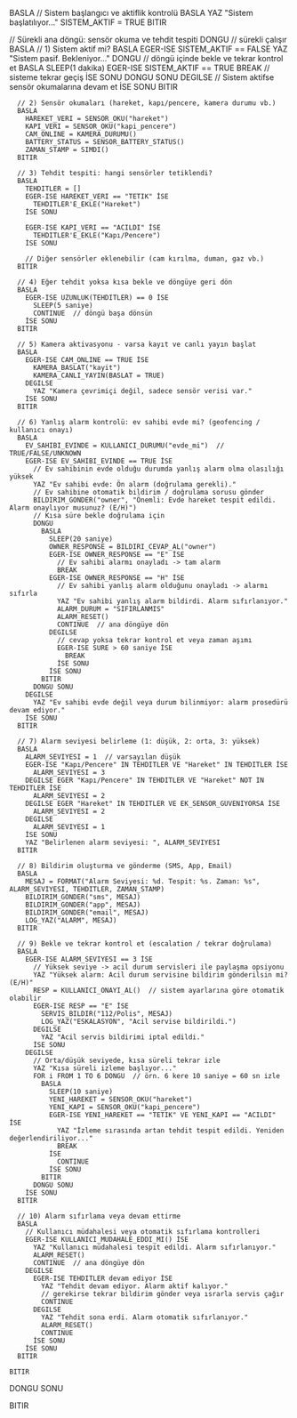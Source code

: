 BASLA
  // Sistem başlangıcı ve aktiflik kontrolü
  BASLA
    YAZ "Sistem başlatılıyor..."
    SISTEM_AKTIF = TRUE
  BITIR

  // Sürekli ana döngü: sensör okuma ve tehdit tespiti
  DONGU  // sürekli çalışır
    BASLA
      // 1) Sistem aktif mi?
      BASLA
        EGER-ISE SISTEM_AKTIF == FALSE
          YAZ "Sistem pasif. Bekleniyor..."
          DONGU  // döngü içinde bekle ve tekrar kontrol et
            BASLA
              SLEEP(1 dakika)
              EGER-ISE SISTEM_AKTIF == TRUE
                BREAK  // sisteme tekrar geçiş
              İSE SONU
            DONGU SONU
        DEGILSE
          // Sistem aktifse sensör okumalarına devam et
        İSE SONU
      BITIR

      // 2) Sensör okumaları (hareket, kapı/pencere, kamera durumu vb.)
      BASLA
        HAREKET_VERI = SENSOR_OKU("hareket")
        KAPI_VERI = SENSOR_OKU("kapi_pencere")
        CAM_ONLINE = KAMERA_DURUMU()
        BATTERY_STATUS = SENSOR_BATTERY_STATUS()
        ZAMAN_STAMP = SIMDI()
      BITIR

      // 3) Tehdit tespiti: hangi sensörler tetiklendi?
      BASLA
        TEHDITLER = []
        EGER-ISE HAREKET_VERI == "TETIK" İSE
          TEHDITLER'E_EKLE("Hareket")
        İSE SONU

        EGER-ISE KAPI_VERI == "ACILDI" İSE
          TEHDITLER'E_EKLE("Kapı/Pencere")
        İSE SONU

        // Diğer sensörler eklenebilir (cam kırılma, duman, gaz vb.)
      BITIR

      // 4) Eğer tehdit yoksa kısa bekle ve döngüye geri dön
      BASLA
        EGER-ISE UZUNLUK(TEHDITLER) == 0 İSE
          SLEEP(5 saniye)
          CONTINUE  // döngü başa dönsün
        İSE SONU
      BITIR

      // 5) Kamera aktivasyonu - varsa kayıt ve canlı yayın başlat
      BASLA
        EGER-ISE CAM_ONLINE == TRUE İSE
          KAMERA_BASLAT("kayit")
          KAMERA_CANLI_YAYIN(BASLAT = TRUE)
        DEGILSE
          YAZ "Kamera çevrimiçi değil, sadece sensör verisi var."
        İSE SONU
      BITIR

      // 6) Yanlış alarm kontrolü: ev sahibi evde mi? (geofencing / kullanıcı onayı)
      BASLA
        EV_SAHIBI_EVINDE = KULLANICI_DURUMU("evde_mi")  // TRUE/FALSE/UNKNOWN
        EGER-ISE EV_SAHIBI_EVINDE == TRUE İSE
          // Ev sahibinin evde olduğu durumda yanlış alarm olma olasılığı yüksek
          YAZ "Ev sahibi evde: Ön alarm (doğrulama gerekli)."
          // Ev sahibine otomatik bildirim / doğrulama sorusu gönder
          BILDIRIM_GONDER("owner", "Önemli: Evde hareket tespit edildi. Alarm onaylıyor musunuz? (E/H)")
          // Kısa süre bekle doğrulama için
          DONGU
            BASLA
              SLEEP(20 saniye)
              OWNER_RESPONSE = BILDIRI_CEVAP_AL("owner")
              EGER-ISE OWNER_RESPONSE == "E" İSE
                // Ev sahibi alarmı onayladı -> tam alarm
                BREAK
              EGER-ISE OWNER_RESPONSE == "H" İSE
                // Ev sahibi yanlış alarm olduğunu onayladı -> alarmı sıfırla
                YAZ "Ev sahibi yanlış alarm bildirdi. Alarm sıfırlanıyor."
                ALARM_DURUM = "SIFIRLANMIS"
                ALARM_RESET()
                CONTINUE  // ana döngüye dön
              DEGILSE
                // cevap yoksa tekrar kontrol et veya zaman aşımı
                EGER-ISE SURE > 60 saniye İSE
                  BREAK
                İSE SONU
              İSE SONU
            BITIR
          DONGU SONU
        DEGILSE
          YAZ "Ev sahibi evde değil veya durum bilinmiyor: alarm prosedürü devam ediyor."
        İSE SONU
      BITIR

      // 7) Alarm seviyesi belirleme (1: düşük, 2: orta, 3: yüksek)
      BASLA
        ALARM_SEVIYESI = 1  // varsayılan düşük
        EGER-ISE "Kapı/Pencere" IN TEHDITLER VE "Hareket" IN TEHDITLER İSE
          ALARM_SEVIYESI = 3
        DEGILSE EGER "Kapı/Pencere" IN TEHDITLER VE "Hareket" NOT IN TEHDITLER İSE
          ALARM_SEVIYESI = 2
        DEGILSE EGER "Hareket" IN TEHDITLER VE EK_SENSOR_GUVENIYORSA İSE
          ALARM_SEVIYESI = 2
        DEGILSE
          ALARM_SEVIYESI = 1
        İSE SONU
        YAZ "Belirlenen alarm seviyesi: ", ALARM_SEVIYESI
      BITIR

      // 8) Bildirim oluşturma ve gönderme (SMS, App, Email)
      BASLA
        MESAJ = FORMAT("Alarm Seviyesi: %d. Tespit: %s. Zaman: %s", ALARM_SEVIYESI, TEHDITLER, ZAMAN_STAMP)
        BILDIRIM_GONDER("sms", MESAJ)
        BILDIRIM_GONDER("app", MESAJ)
        BILDIRIM_GONDER("email", MESAJ)
        LOG_YAZ("ALARM", MESAJ)
      BITIR

      // 9) Bekle ve tekrar kontrol et (escalation / tekrar doğrulama)
      BASLA
        EGER-ISE ALARM_SEVIYESI == 3 İSE
          // Yüksek seviye -> acil durum servisleri ile paylaşma opsiyonu
          YAZ "Yüksek alarm: Acil durum servisine bildirim gönderilsin mi? (E/H)"
          RESP = KULLANICI_ONAYI_AL()  // sistem ayarlarına göre otomatik olabilir
          EGER-ISE RESP == "E" İSE
            SERVIS_BILDIR("112/Polis", MESAJ)
            LOG_YAZ("ESKALASYON", "Acil servise bildirildi.")
          DEGILSE
            YAZ "Acil servis bildirimi iptal edildi."
          İSE SONU
        DEGILSE
          // Orta/düşük seviyede, kısa süreli tekrar izle
          YAZ "Kısa süreli izleme başlıyor..."
          FOR i FROM 1 TO 6 DONGU  // örn. 6 kere 10 saniye = 60 sn izle
            BASLA
              SLEEP(10 saniye)
              YENI_HAREKET = SENSOR_OKU("hareket")
              YENI_KAPI = SENSOR_OKU("kapi_pencere")
              EGER-ISE YENI_HAREKET == "TETIK" VE YENI_KAPI == "ACILDI" İSE
                YAZ "İzleme sırasında artan tehdit tespit edildi. Yeniden değerlendiriliyor..."
                BREAK
              İSE
                CONTINUE
              İSE SONU
            BITIR
          DONGU SONU
        İSE SONU
      BITIR

      // 10) Alarm sıfırlama veya devam ettirme
      BASLA
        // Kullanıcı müdahalesi veya otomatik sıfırlama kontrolleri
        EGER-ISE KULLANICI_MUDAHALE_EDDI_MI() İSE
          YAZ "Kullanıcı müdahalesi tespit edildi. Alarm sıfırlanıyor."
          ALARM_RESET()
          CONTINUE  // ana döngüye dön
        DEGILSE
          EGER-ISE TEHDITLER devam ediyor İSE
            YAZ "Tehdit devam ediyor. Alarm aktif kalıyor."
            // gerekirse tekrar bildirim gönder veya ısrarla servis çağır
            CONTINUE
          DEGILSE
            YAZ "Tehdit sona erdi. Alarm otomatik sıfırlanıyor."
            ALARM_RESET()
            CONTINUE
          İSE SONU
        İSE SONU
      BITIR

    BITIR
  DONGU SONU

BITIR
